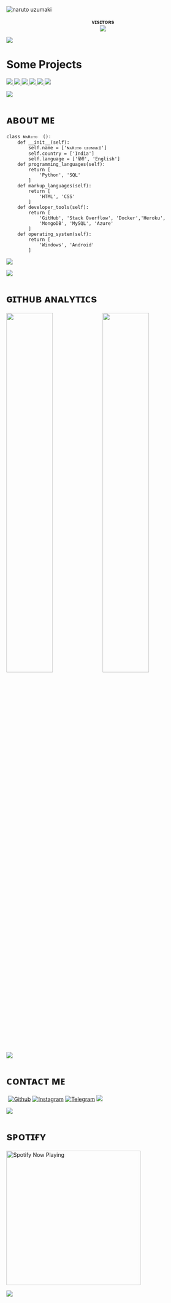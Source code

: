 
![naruto uzumaki](https://telegra.ph/file/d5101bc31caa7d55d1b0e.jpg)

<p align="center">
    <b>ᴠɪsɪᴛᴏʀs</b><br>
       <img align="middle" src="https://profile-counter.glitch.me/spryslade/count.svg" />
</p>

[<img src="https://github.com/spryslade/Slade-Git-Readme/blob/master/resources/hr.gif"/>](https://github.com/spryslade)

# Some Projects

<a href="https://phoenix-monarch.github.io/movies-clann/">
  <img src="https://github-readme-stats.vercel.app/api/pin/?username=phoenix-monarch&repo=movies-clann&cache_seconds=86400&theme=gotham">
</a>

<a href="https://github.com/phoenix-monarch/AnimeeEZ">
  <img src="https://github-readme-stats.vercel.app/api/pin/?username=phoenix-monarch&repo=AnimeeEZ&cache_seconds=86400&theme=gotham">
</a>

<a href="https://github.com/phoenix-monarch/AI-ROBOT">
  <img src="https://github-readme-stats.vercel.app/api/pin/?username=phoenix-monarch&repo=AI-ROBOT&cache_seconds=86400&theme=gotham">
</a>

<a href="https://github.com/phoenix-monarch/AnimeTV">
  <img src="https://github-readme-stats.vercel.app/api/pin/?username=phoenix-monarch&repo=AnimeTV&cache_seconds=86400&theme=gotham">
</a>

<a href="https://github.com/phoenix-monarch/Anime-clan">
  <img src="https://github-readme-stats.vercel.app/api/pin/?username=phoenix-monarch&repo=Anime-clan&cache_seconds=86400&theme=gotham">
</a>

<a href="https://github.com/phoenix-monarch/music-player">
  <img src="https://github-readme-stats.vercel.app/api/pin/?username=phoenix-monarch&repo=music-player&cache_seconds=86400&theme=gotham">
</a>

[<img src="https://github.com/spryslade/Slade-Git-Readme/blob/master/resources/hr.gif"/>](https://github.com/phoenix-monarch)

<h1> <href="https://github.com/spryslade/Slade-Git-Readme/blob/master/resources/anon.webp" width="55px"> ᴀʙᴏᴜᴛ ᴍᴇ </h1>

```python3
class ɴᴀʀᴜᴛᴏ  ():
    def __init__(self):
        self.name = ['ɴᴀʀᴜᴛᴏ ᴜᴢᴜᴍᴀᴋɪ']
        self.country = ['India']
        self.language = ['हिंदी', 'English']
    def programming_languages(self):
        return [
            'Python', 'SQL'
        ]
    def markup_languages(self):
        return [
            'HTML', 'CSS'
        ]
    def developer_tools(self):
        return [
            'GitHub', 'Stack Overflow', 'Docker','Heroku',
            'MongoDB', 'MySQL', 'Azure'
        ]
    def operating_system(self):
        return [
            'Windows', 'Android'
        ]
 ```
 [<img src="https://github.com/phoenix-monarch/Slade-Git-Readme/blob/master/resources/hr.gif"/>](https://github.com/phoenix-monarch)

[<img src="https://github.com/spryslade/Slade-Git-Readme/blob/master/resources/hr.gif"/>](https://github.com/phoenix-monarch)
   
<h1> <href = "https://github.com/phoenix-monarch/slade-Git-Readme/blob/master/resources/analytics.webp" width="57px"> ɢɪᴛʜᴜʙ ᴀɴᴀʟʏᴛɪᴄs </h1>

[<img src="https://github-readme-stats.vercel.app/api?username=phoenix-monarch&count_private=true&show_icons=true&theme=chartreuse-dark&custom_title=ɴᴀʀᴜᴛᴏ%27S+Github+Stats:-&include_all_commits=true&hide_border=true&bg_color=000000" width="49%">](https://github.com/phoenix-monarch)  [<img src="https://github-readme-streak-stats.herokuapp.com/?user=phoenix-monarch&theme=chartreuse-dark&hide_border=True&bg_color=000000" width="49%">](https://github.com/phoenix-monarch)

[<img src="https://github.com/phoenix-monarch/Slade-Git-Readme/blob/master/resources/hr.gif"/>](https://github.com/phoenix-monarch)
    
<h1> <href="https://github.com/phoenix-monarch/Slade-Git-Readme/blob/master/resources/anon.webp" width="55px">  ᴄᴏɴᴛᴀᴄᴛ ᴍᴇ</h1>
    
<a href="https://open.spotify.com/user/dfrjnf1uxpkfzb2yes1mj9sqx?si=F7PO8_ALQrK5tTFp5Adskg&utm_source=copy-link"><img src="https://img.shields.io/badge/Spotify-1ED760?&style=for-the-badge&logo=spotify&logoColor=white" alt="" srcset=""></a>
[![Github](https://img.shields.io/badge/-Github-181717?style=for-the-badge&logo=Github&logoColor=white)](https://github.com/phoenix-monarch)
[![Instagram](https://img.shields.io/badge/Instagram-Maroon?style=for-the-badge&logo=instagram&logoColor=white)](https://www.instagram.com/x.e.n.o.x)
[![Telegram](https://img.shields.io/badge/Telegram-2CA5E0?style=for-the-badge&logo=telegram&logoColor=white)](https://t.me/miyuki_senpai)
</a>
  <a href="https://in.pinterest.com/naruto_uzumakiii/"><img src="https://img.shields.io/badge/Pinterest-%23E60023.svg?&style=for-the-badge&logo=Pinterest&logoColor=white" /></a>
  
[<img src="https://github.com/phoenix-monarch/Slade-Git-Readme/blob/master/resources/hr.gif"/>](https://github.com/phoenix-monarch)

<h1> <href="https://github.com/spryslade/Slade-Git-Readme/blob/master/resources/anon.webp" width="55px">  sᴘᴏᴛɪғʏ</h1>
    
<a href="https://open.spotify.com/user/dfrjnf1uxpkfzb2yes1mj9sqx?si=pVC68Dc_Sn2xtUU52YNMuw&utm_source=copy-link" target="_blank"><img src="https://now-playing-on-spotify.vercel.app/api/spotify" alt="Spotify Now Playing" width="350"/></a>
</p>

[<img src="https://github.com/spryslade/Slade-Git-Readme/blob/master/resources/hr.gif"/>](https://github.com/phoenix-monarch)





